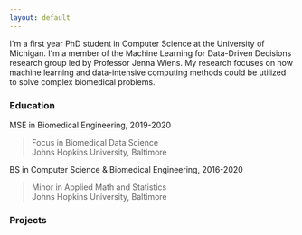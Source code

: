 ```yaml
---
layout: default
---
```

I'm a first year PhD student in Computer Science at the University of Michigan. I'm a member of the Machine Learning for Data-Driven Decisions research group led by Professor Jenna Wiens. My research focuses on how machine learning and data-intensive computing methods could be utilized to solve complex biomedical problems. 

### Education
MSE in Biomedical Engineering, 2019-2020
> Focus in Biomedical Data Science    
> Johns Hopkins University, Baltimore

BS in Computer Science & Biomedical Engineering, 2016-2020
> Minor in Applied Math and Statistics    
> Johns Hopkins University, Baltimore

### Projects
